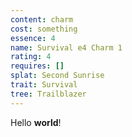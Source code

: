 ```yaml
---
content: charm
cost: something
essence: 4
name: Survival e4 Charm 1
rating: 4
requires: []
splat: Second Sunrise
trait: Survival
tree: Trailblazer
---
```


Hello **world**!
